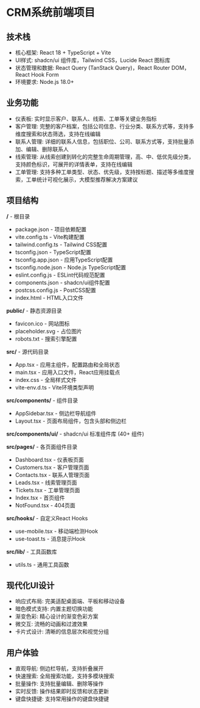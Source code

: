 # CRM系统前端项目

## 技术栈
- 核心框架: React 18 + TypeScript + Vite
- UI样式: shadcn/ui 组件库，Tailwind CSS，Lucide React 图标库
- 状态管理和数据: React Query (TanStack Query)，React Router DOM，React Hook Form
- 环境要求: Node.js 18.0+

## 业务功能
- 仪表板: 实时显示客户、联系人、线索、工单等关键业务指标
- 客户管理: 完整的客户档案，包括公司信息、行业分类、联系方式等，支持多维度搜索和状态筛选，支持在线编辑
- 联系人管理: 详细的联系人信息，包括职位、公司、联系方式等，支持批量添加、编辑、删除联系人
- 线索管理: 从线索创建到转化的完整生命周期管理，高、中、低优先级分类，支持颜色标识，可展开的详情表单，支持在线编辑
- 工单管理: 支持多种工单类型、状态、优先级，支持按标题、描述等多维度搜索，工单统计可视化展示，大模型推荐解决方案建议

## 项目结构

**/** - 根目录
- package.json - 项目依赖配置
- vite.config.ts - Vite构建配置
- tailwind.config.ts - Tailwind CSS配置
- tsconfig.json - TypeScript配置
- tsconfig.app.json - 应用TypeScript配置
- tsconfig.node.json - Node.js TypeScript配置
- eslint.config.js - ESLint代码规范配置
- components.json - shadcn/ui组件配置
- postcss.config.js - PostCSS配置
- index.html - HTML入口文件

**public/** - 静态资源目录
- favicon.ico - 网站图标
- placeholder.svg - 占位图片
- robots.txt - 搜索引擎配置

**src/** - 源代码目录
- App.tsx - 应用主组件，配置路由和全局状态
- main.tsx - 应用入口文件，React应用挂载点
- index.css - 全局样式文件
- vite-env.d.ts - Vite环境类型声明

**src/components/** - 组件目录
- AppSidebar.tsx - 侧边栏导航组件
- Layout.tsx - 页面布局组件，包含头部和侧边栏

**src/components/ui/** - shadcn/ui 标准组件库 (40+ 组件)

**src/pages/** - 各页面组件目录
- Dashboard.tsx - 仪表板页面
- Customers.tsx - 客户管理页面
- Contacts.tsx - 联系人管理页面
- Leads.tsx - 线索管理页面
- Tickets.tsx - 工单管理页面
- Index.tsx - 首页组件
- NotFound.tsx - 404页面

**src/hooks/** - 自定义React Hooks
- use-mobile.tsx - 移动端检测Hook
- use-toast.ts - 消息提示Hook

**src/lib/** - 工具函数库
- utils.ts - 通用工具函数

## 现代化UI设计
- 响应式布局: 完美适配桌面端、平板和移动设备
- 暗色模式支持: 内置主题切换功能
- 渐变色彩: 精心设计的渐变色彩方案
- 微交互: 流畅的动画和过渡效果
- 卡片式设计: 清晰的信息层次和视觉分组

## 用户体验
- 直观导航: 侧边栏导航，支持折叠展开
- 快速搜索: 全局搜索功能，支持多模块搜索
- 批量操作: 支持批量编辑、删除等操作
- 实时反馈: 操作结果即时反馈和状态更新
- 键盘快捷键: 支持常用操作的键盘快捷键